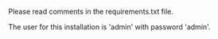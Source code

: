 Please read comments in the requirements.txt file.

The user for this installation is 'admin' with password 'admin'.
